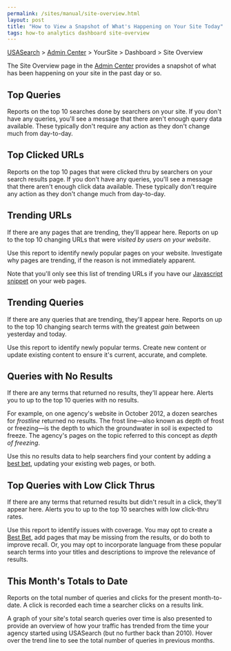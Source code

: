 ```yaml
---
permalink: /sites/manual/site-overview.html
layout: post
title: "How to View a Snapshot of What's Happening on Your Site Today"
tags: how-to analytics dashboard site-overview
---
```

[USASearch](http://usasearch.howto.gov) > [Admin Center](http://search.usa.gov/affiliates/home) > YourSite > Dashboard > Site Overview

The Site Overview page in the [Admin Center](http://search.usa.gov/affiliates/home) provides a snapshot of what has been happening on your site in the past day or so.

## Top Queries

Reports on the top 10 searches done by searchers on your site. If you don't have any queries, you'll see a message that there aren't enough query data available. These typically don't require any action as they don't change much from day-to-day. 

## Top Clicked URLs

Reports on the top 10 pages that were clicked thru by searchers on your search results page. If you don't have any queries, you'll see a message that there aren't enough click data available. These typically don't require any action as they don't change much from day-to-day.

## Trending URLs

If there are any pages that are trending, they'll appear here. Reports on up to the top 10 changing URLs that were *visited by users on your website*. 

Use this report to identify newly popular pages on your website. Investigate why pages are trending, if the reason is not immediately apparent.

Note that you'll only see this list of trending URLs if you have our [Javascript snippet](/manual/get-code.html) on your web pages.

## Trending Queries

If there are any queries that are trending, they'll appear here. Reports on up to the top 10 changing search terms with the greatest *gain* between yesterday and today.

Use this report to identify newly popular terms. Create new content or update existing content to ensure it's current, accurate, and complete.

## Queries with No Results

If there are any terms that returned no results, they'll appear here. Alerts you to up to the top 10 queries with no results.

For example, on one agency's website in October 2012, a dozen searches for *frostline* returned no results. The frost line&mdash;also known as depth of frost or freezing&mdash;is the depth to which the groundwater in soil is expected to freeze. The agency's pages on the topic referred to this concept as *depth of freezing*. 

Use this no results data to help searchers find your content by adding a [best bet](/manual/best-bets.html), updating your existing web pages, or both.

## Top Queries with Low Click Thrus

If there are any terms that returned results but didn't result in a click, they'll appear here. Alerts you to up to the top 10 searches with low click-thru rates. 

Use this report to identify issues with coverage. You may opt to create a <a href="/sites/manual/best-bets-text.html">Best Bet</a>, add pages that may be missing from the results, or do both to improve recall. Or, you may opt to incorporate language from these popular search terms into your titles and descriptions to improve the relevance of results.

## This Month's Totals to Date

Reports on the total number of queries and clicks for the present month-to-date. A click  is recorded each time a searcher clicks on a results link. 

A graph of your site's total search queries over time is also presented to provide an overview of how your traffic has trended from the time your agency started using USASearch (but no further back than 2010). Hover over the trend line to see the total number of queries in previous months.